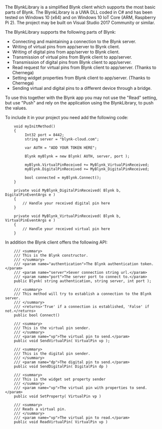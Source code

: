 The BlynkLibrary is a simplified Blynk client which supports the most basic parts of Blynk. The BlynkLibrary is a UWA DLL coded in C# and has been tested on Windows 10 (x64) and on Windows 10 IoT Core (ARM, Raspberry Pi 2). The project may be built on Visual Studio 2017 Community or similar.

The BlynkLibrary supports the following parts of Blynk:
  - Connecting and maintaining a connection to the Blynk server.
  - Writing of virtual pins from app/server to Blynk client.
  - Writing of digital pins from app/server to Blynk client.
  - Transmission of virtual pins from Blynk client to app/server.
  - Transmission of digital pins from Blynk client to app/server.
  - Read request for virtual pins from Blynk client to app/server. (Thanks to Chernega)
  - Setting widget properties from Blynk client to app/server. (Thanks to Chernega)
  - Sending virtual and digital pins to a different device through a bridge.

To use this together with the Blynk app you may not use the "Read" setting, but use "Push" and rely on the application using the BlynkLibrary, to push the values.

To include it in your project you need add the following code:

        void myInitMethod()
        {
             Int32 port = 8442;
             string server = "blynk-cloud.com";

             var AUTH = "ADD YOUR TOKEN HERE";

             Blynk myBlynk = new Blynk( AUTH, server, port );

             myBlynk.VirtualPinReceived += MyBlynk_VirtualPinReceived;
             myBlynk.DigitalPinReceived += MyBlynk_DigitalPinReceived;

             bool connected = myBlynk.Connect();
        }

        private void MyBlynk_DigitalPinReceived( Blynk b, DigitalPinEventArgs e )
        {
            // Handle your received digital pin here
        }

        private void MyBlynk_VirtualPinReceived( Blynk b, VirtualPinEventArgs e )
        {
            // Handle your received virtual pin here
        }
  
  In addition the Blynk client offers the following API:
  
        /// <summary>
        /// This is the Blynk constructor.
        /// </summary>
        /// <param name="authentication">The Blynk authentication token.</param>
        /// <param name="server">Sever connection string url.</param>
        /// <param name="port">The server port to connect to.</param>
        public Blynk( string authentication, string server, int port );

        /// <summary>
        /// This method will try to establish a connection to the Blynk server.
        /// </summary>
        /// <returns>'True' if a connection is established, 'False' if not.</returns>
        public bool Connect()
        
        /// <summary>
        /// This is the virtual pin sender.
        /// </summary>
        /// <param name="vp">The virtual pin to send.</param>
        public void SendVirtualPin( VirtualPin vp );
        
        /// <summary>
        /// This is the digital pin sender.
        /// </summary>
        /// <param name="dp">The digital pin to send.</param>
        public void SendDigitalPin( DigitalPin dp )
        
        /// <summary>
        /// This is the widget set property sender
        /// </summary>
        /// <param name="vp">The virtual pin with properties to send.</param>
        public void SetProperty( VirtualPin vp )
        
        /// <summary>
        /// Reads a virtual pin.
        /// </summary>
        /// <param name="vp">The virtual pin to read.</param>
        public void ReadVirtualPin( VirtualPin vp )
        

